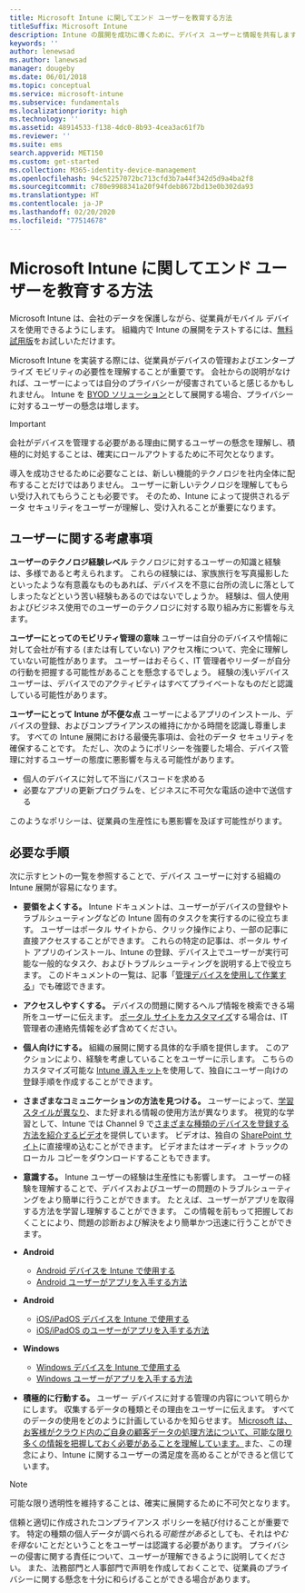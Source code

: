 ```yaml
---
title: Microsoft Intune に関してエンド ユーザーを教育する方法
titleSuffix: Microsoft Intune
description: Intune の展開を成功に導くために、デバイス ユーザーと情報を共有します。
keywords: ''
author: lenewsad
ms.author: lanewsad
manager: dougeby
ms.date: 06/01/2018
ms.topic: conceptual
ms.service: microsoft-intune
ms.subservice: fundamentals
ms.localizationpriority: high
ms.technology: ''
ms.assetid: 48914533-f138-4dc0-8b93-4cea3ac61f7b
ms.reviewer: ''
ms.suite: ems
search.appverid: MET150
ms.custom: get-started
ms.collection: M365-identity-device-management
ms.openlocfilehash: 94c52257072bc713cfd3b7a44f342d5d9a4ba2f8
ms.sourcegitcommit: c780e9988341a20f94fdeb8672bd13e0b302da93
ms.translationtype: HT
ms.contentlocale: ja-JP
ms.lasthandoff: 02/20/2020
ms.locfileid: "77514678"
---
```

# <a name="how-to-educate-your-end-users-about-microsoft-intune"></a>Microsoft Intune に関してエンド ユーザーを教育する方法

Microsoft Intune は、会社のデータを保護しながら、従業員がモバイル デバイスを使用できるようにします。 組織内で Intune の展開をテストするには、[無料試用版](free-trial-sign-up.md)をお試しいただけます。

Microsoft Intune を実装する際には、従業員がデバイスの管理およびエンタープライズ モビリティの必要性を理解することが重要です。 会社からの説明がなければ、ユーザーによっては自分のプライバシーが侵害されていると感じるかもしれません。 Intune を [BYOD ソリューション](/enterprise-mobility-security/solutions/byod-design-considerations-guide)として展開する場合、プライバシーに対するユーザーの懸念は増します。

> [!Important]
> 会社がデバイスを管理する必要がある理由に関するユーザーの懸念を理解し、積極的に対処することは、確実にロールアウトするために不可欠となります。

導入を成功させるために必要なことは、新しい機能的テクノロジを社内全体に配布することだけではありません。 ユーザーに新しいテクノロジを理解してもらい受け入れてもらうことも必要です。 そのため、Intune によって提供されるデータ セキュリティをユーザーが理解し、受け入れることが重要になります。

## <a name="things-to-consider-about-your-users"></a>ユーザーに関する考慮事項

__ユーザーのテクノロジ経験レベル__ テクノロジに対するユーザーの知識と経験は、多様であると考えられます。 これらの経験には、家族旅行を写真撮影したといったような有意義なものもあれば、デバイスを不意に台所の流しに落としてしまったなどという苦い経験もあるのではないでしょうか。 経験は、個人使用およびビジネス使用でのユーザーのテクノロジに対する取り組み方に影響を与えます。

__ユーザーにとってのモビリティ管理の意味__ ユーザーは自分のデバイスや情報に対して会社が有する (または有していない) アクセス権について、完全に理解していない可能性があります。 ユーザーはおそらく、IT 管理者やリーダーが自分の行動を把握する可能性があることを懸念するでしょう。 経験の浅いデバイス ユーザーは、デバイスでのアクティビティはすべてプライベートなものだと認識している可能性があります。

__ユーザーにとって Intune が不便な点__  ユーザーによるアプリのインストール、デバイスの登録、およびコンプライアンスの維持にかかる時間を認識し尊重します。 すべての Intune 展開における最優先事項は、会社のデータ セキュリティを確保することです。 ただし、次のようにポリシーを強要した場合、デバイス管理に対するユーザーの態度に悪影響を与える可能性があります。  

- 個人のデバイスに対して不当にパスコードを求める
- 必要なアプリの更新プログラムを、ビジネスに不可欠な電話の途中で送信する  

このようなポリシーは、従業員の生産性にも悪影響を及ぼす可能性がります。

## <a name="things-you-should-do"></a>必要な手順

次に示すヒントの一覧を参照することで、デバイス ユーザーに対する組織の Intune 展開が容易になります。

* __要領をよくする。__ Intune ドキュメントは、ユーザーがデバイスの登録やトラブルシューティングなどの Intune 固有のタスクを実行するのに役立ちます。 ユーザーはポータル サイトから、クリック操作により、一部の記事に直接アクセスすることができます。 これらの特定の記事は、ポータル サイト アプリのインストール、Intune の登録、デバイス上でユーザーが実行可能な一般的なタスク、およびトラブルシューティングを説明する上で役立ちます。 このドキュメントの一覧は、記事「[管理デバイスを使用して作業する](https://docs.microsoft.com/intune-user-help/use-managed-devices-to-get-work-done)」でも確認できます。

* __アクセスしやすくする。__ デバイスの問題に関するヘルプ情報を検索できる場所をユーザーに伝えます。 [ポータル サイトをカスタマイズ](../apps/company-portal-app.md)する場合は、IT 管理者の連絡先情報を必ず含めてください。

* __個人向けにする。__ 組織の展開に関する具体的な手順を提供します。 このアクションにより、経験を考慮していることをユーザーに示します。 こちらのカスタマイズ可能な [Intune 導入キット](https://aka.ms/IntuneAdoptionKit)を使用して、独自にユーザー向けの登録手順を作成することができます。

* __さまざまなコミュニケーションの方法を見つける。__ ユーザーによって、[学習スタイルが異なり](https://www.umassd.edu/dss/resources/faculty--staff/how-to-teach-and-accommodate/how-to-accommodate-different-learning-styles/)、また好まれる情報の使用方法が異なります。 視覚的な学習として、Intune では Channel 9 で[さまざまな種類のデバイスを登録する方法を紹介するビデオ](https://channel9.msdn.com/Series/IntuneEnrollment)を提供しています。 ビデオは、独自の [SharePoint サイト](https://support.office.com/article/Embed-a-video-from-Office-365-Video-59e19984-c34e-4be8-889b-f6fa93910581)に直接埋め込むことができます。 ビデオまたはオーディオ トラックのローカル コピーをダウンロードすることもできます。

* __意識する。__ Intune ユーザーの経験は生産性にも影響します。 ユーザーの経験を理解することで、デバイスおよびユーザーの問題のトラブルシューティングをより簡単に行うことができます。 たとえば、ユーザーがアプリを取得する方法を学習し理解することができます。 この情報を前もって把握しておくことにより、問題の診断および解決をより簡単かつ迅速に行うことができます。

* **Android**
  * [Android デバイスを Intune で使用する](https://docs.microsoft.com/intune-user-help/using-your-android-device-with-intune)
  * [Android ユーザーがアプリを入手する方法](end-user-apps-android.md)

* **Android**
  * [iOS/iPadOS デバイスを Intune で使用する](https://docs.microsoft.com/intune-user-help/using-your-ios-device-with-intune)
  * [iOS/iPadOS のユーザーがアプリを入手する方法](end-user-apps-ios.md)

* **Windows**
  * [Windows デバイスを Intune で使用する](https://docs.microsoft.com/intune-user-help/using-your-windows-device-with-intune)
  * [Windows ユーザーがアプリを入手する方法](end-user-apps-windows.md)

* __積極的に行動する。__ ユーザー デバイスに対する管理の内容について明らかにします。 収集するデータの種類とその理由をユーザーに伝えます。 すべてのデータの使用をどのように計画しているかを知らせます。 [Microsoft は、お客様がクラウド内のご自身の顧客データの処理方法について、可能な限り多くの情報を把握しておく必要があることを理解しています。](https://www.microsoft.com/trustcenter/about/transparency)また、この理念により、Intune に関するユーザーの満足度を高めることができると信じています。

> [!Note]
> 可能な限り透明性を維持することは、確実に展開するために不可欠となります。

信頼と適切に作成されたコンプライアンス ポリシーを結び付けることが重要です。 特定の種類の個人データが調べられる*可能性がある*としても、それは*やむを得ない*ことだということをユーザーは認識する必要があります。 プライバシーの侵害に関する責任について、ユーザーが理解できるように説明してください。 また、法務部門と人事部門で声明を作成しておくことで、従業員のプライバシーに関する懸念を十分に和らげることができる場合があります。
